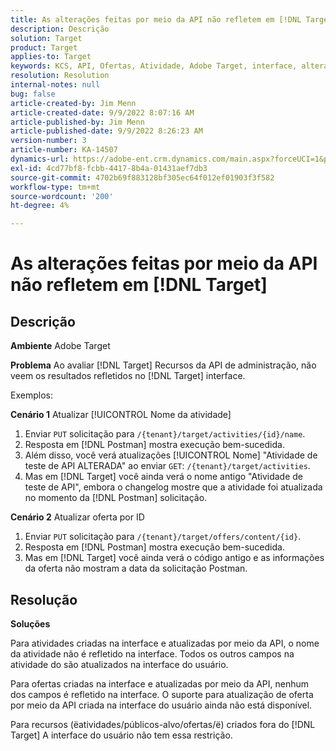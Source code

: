 ```yaml
---
title: As alterações feitas por meio da API não refletem em [!DNL Target]
description: Descrição
solution: Target
product: Target
applies-to: Target
keywords: KCS, API, Ofertas, Atividade, Adobe Target, interface, alterações
resolution: Resolution
internal-notes: null
bug: false
article-created-by: Jim Menn
article-created-date: 9/9/2022 8:07:16 AM
article-published-by: Jim Menn
article-published-date: 9/9/2022 8:26:23 AM
version-number: 3
article-number: KA-14507
dynamics-url: https://adobe-ent.crm.dynamics.com/main.aspx?forceUCI=1&pagetype=entityrecord&etn=knowledgearticle&id=ccc21268-1630-ed11-9db1-0022480866ad
exl-id: 4cd77bf8-fcbb-4417-8b4a-01431aef7db3
source-git-commit: 4702b69f883128bf305ec64f012ef01903f3f582
workflow-type: tm+mt
source-wordcount: '200'
ht-degree: 4%

---
```


# As alterações feitas por meio da API não refletem em [!DNL Target]

## Descrição


<b>Ambiente</b>
Adobe Target

<b>Problema</b>
Ao avaliar [!DNL Target] Recursos da API de administração, não veem os resultados refletidos no [!DNL Target] interface.

Exemplos:

<b>Cenário 1</b>
Atualizar [!UICONTROL Nome da atividade]

1. Enviar `PUT` solicitação para `/{tenant}/target/activities/{id}/name`.
2. Resposta em [!DNL Postman] mostra execução bem-sucedida.
3. Além disso, você verá atualizações [!UICONTROL Nome] &quot;Atividade de teste de API ALTERADA&quot; ao enviar `GET`: `/{tenant}/target/activities`.
4. Mas em [!DNL Target] você ainda verá o nome antigo &quot;Atividade de teste de API&quot;, embora o changelog mostre que a atividade foi atualizada no momento da [!DNL Postman] solicitação.


<b>Cenário 2</b>
Atualizar oferta por ID

1. Enviar `PUT` solicitação para `/{tenant}/target/offers/content/{id}`.
2. Resposta em [!DNL Postman] mostra execução bem-sucedida.
3. Mas em [!DNL Target] você ainda verá o código antigo e as informações da oferta não mostram a data da solicitação Postman.







## Resolução


<b>Soluções</b>

Para atividades criadas na interface e atualizadas por meio da API, o nome da atividade não é refletido na interface. Todos os outros campos na atividade do são atualizados na interface do usuário.

Para ofertas criadas na interface e atualizadas por meio da API, nenhum dos campos é refletido na interface. O suporte para atualização de oferta por meio da API criada na interface do usuário ainda não está disponível.

Para recursos (ёatividades/públicos-alvo/ofertas/ё) criados fora do [!DNL Target] A interface do usuário não tem essa restrição.
